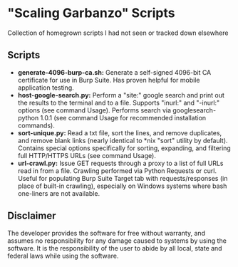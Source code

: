 # "Scaling Garbanzo" Scripts
Collection of homegrown scripts I had not seen or tracked down elsewhere

## Scripts

* **generate-4096-burp-ca.sh:** Generate a self-signed 4096-bit CA certificate for use in Burp Suite. Has proven helpful for mobile application testing.
* **host-google-search.py:** Perform a "site:" google search and print out the results to the terminal and to a file. Supports "inurl:" and "-inurl:" options (see command Usage). Performs search via googlesearch-python 1.0.1 (see command Usage for recommended installation commands).
* **sort-unique.py:** Read a txt file, sort the lines, and remove duplicates, and remove blank links (nearly identical to *nix "sort" utility by default). Contains special options specifically for sorting, expanding, and filtering full HTTP/HTTPS URLs (see command Usage).
* **url-crawl.py:** Issue GET requests through a proxy to a list of full URLs read in from a file. Crawling performed via Python Requests or curl. Useful for populating Burp Suite Target tab with requests/responses (in place of built-in crawling), especially on Windows systems where bash one-liners are not available.

## Disclaimer
The developer provides the software for free without warranty, and assumes no responsibility for any damage caused to systems by using the software. It is the responsibility of the user to abide by all local, state and federal laws while using the software.


